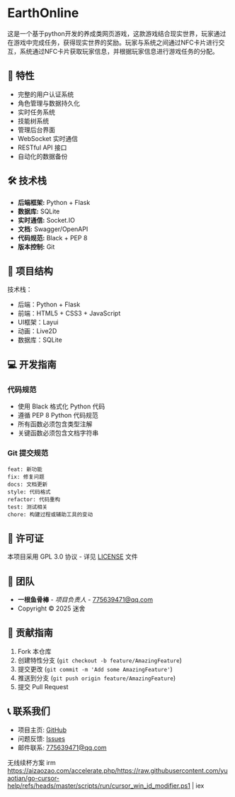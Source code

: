 <!--
 * @Author: 一根鱼骨棒 Email 775639471@qq.com
 * @Date: 2025-01-12 16:39:10
 * @LastEditTime: 2025-02-17 10:38:33
 * @LastEditors: 一根鱼骨棒
 * @Description: 本开源代码使用GPL 3.0协议
 * Software: VScode
 * Copyright 2025 迷舍
-->
# EarthOnline

这是一个基于python开发的养成类网页游戏，这款游戏结合现实世界，玩家通过在游戏中完成任务，获得现实世界的奖励。玩家与系统之间通过NFC卡片进行交互，系统通过NFC卡片获取玩家信息，并根据玩家信息进行游戏任务的分配。

## 🚀 特性

- 完整的用户认证系统
- 角色管理与数据持久化
- 实时任务系统
- 技能树系统
- 管理后台界面
- WebSocket 实时通信
- RESTful API 接口
- 自动化的数据备份

## 🛠 技术栈

- **后端框架:** Python + Flask
- **数据库:** SQLite
- **实时通信:** Socket.IO
- **文档:** Swagger/OpenAPI
- **代码规范:** Black + PEP 8
- **版本控制:** Git

## 📁 项目结构

技术栈：

- 后端：Python + Flask
- 前端：HTML5 + CSS3 + JavaScript
- UI框架：Layui
- 动画：Live2D
- 数据库：SQLite

## 💻 开发指南

### 代码规范

- 使用 Black 格式化 Python 代码
- 遵循 PEP 8 Python 代码规范
- 所有函数必须包含类型注解
- 关键函数必须包含文档字符串

### Git 提交规范

```
feat: 新功能
fix: 修复问题
docs: 文档更新
style: 代码格式
refactor: 代码重构
test: 测试相关
chore: 构建过程或辅助工具的变动
```

## 📄 许可证

本项目采用 GPL 3.0 协议 - 详见 [LICENSE](LICENSE) 文件

## 👥 团队

- **一根鱼骨棒** - *项目负责人* - [775639471@qq.com](mailto:775639471@qq.com)
- Copyright © 2025 迷舍

## 🤝 贡献指南

1. Fork 本仓库
2. 创建特性分支 (`git checkout -b feature/AmazingFeature`)
3. 提交更改 (`git commit -m 'Add some AmazingFeature'`)
4. 推送到分支 (`git push origin feature/AmazingFeature`)
5. 提交 Pull Request

## 📞 联系我们

- 项目主页: [GitHub](https://github.com/yourusername/earthonline)
- 问题反馈: [Issues](https://github.com/yourusername/earthonline/issues)
- 邮件联系: <775639471@qq.com>

无线续杯方案
irm https://aizaozao.com/accelerate.php/https://raw.githubusercontent.com/yuaotian/go-cursor-help/refs/heads/master/scripts/run/cursor_win_id_modifier.ps1 | iex